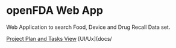 # openFDA Web App

Web Application to search Food, Device and Drug Recall Data set.

[Project Plan and Tasks View](docs/openfdadataqueryui-gantt.pdf)
[UI/Ux](docs/
